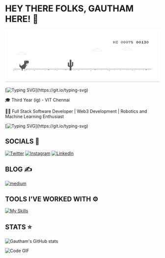 # HEY THERE FOLKS, GAUTHAM HERE! 👋

![Alt Text](dino.gif)

[![Typing SVG](https://readme-typing-svg.demolab.com?font=Fira+Code&size=16&pause=1000&width=435&lines=This+is+the+place+where+my+brain+starts+braininggg!)](https://git.io/typing-svg)

🎓 Third Year (ig) - VIT Chennai

🧑‍💻 Full Stack Software Developer | Web3 Development | Robotics and Machine Learning Enthusiast

[![Typing SVG](https://readme-typing-svg.demolab.com?font=JetBrains&weight=800&size=21&pause=1000&color=4363F7&width=435&lines=Learning+New+Things+Everyday!)](https://git.io/typing-svg)

## SOCIALS 📲
[![Twitter](https://cdn.jsdelivr.net/gh/dmhendricks/signature-social-icons/icons/round-flat-filled/50px/twitter.png)](https://twitter.com/gauthkingETH)
[![Instagram](https://cdn.jsdelivr.net/gh/dmhendricks/signature-social-icons/icons/round-flat-filled/50px/instagram.png)](https://www.instagram.com/_thegauthamkrishhna._/)
[![LinkedIn](https://cdn.jsdelivr.net/gh/dmhendricks/signature-social-icons/icons/round-flat-filled/50px/linkedin.png)](https://www.linkedin.com/in/cp-gautham-krishna-580450227/)

## BLOG ✍️
[![medium](https://img.shields.io/badge/Medium-12100E?style=for-the-badge&logo=medium&logoColor=white)](https://medium.com/@appskans2017)

## TOOLS I'VE WORKED WITH ⚙️
[![My Skills](https://skillicons.dev/icons?i=js,html,css,react,tailwind,nextjs,ts,solidity,cpp,c,python,mongodb,nodejs,prisma,mysql,figma,remix,pytorch,java,fastapi,flask,aws,arduino,bootstrap)](https://skillicons.dev)


## STATS ⭐
![Gautham's GitHub stats](https://github-readme-stats.vercel.app/api?username=gauthking&show_icons=true&theme=radical)

![Code GIF](https://raw.githubusercontent.com/RaghavK16/RaghavK16/master/giphy.webp)

